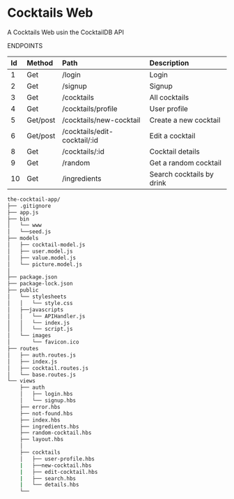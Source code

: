 # Cocktails Web

A Cocktails Web usin the CocktailDB API

ENDPOINTS


| Id        | Method        | Path                               | Description                |
| :---      |     :---      |    :---                            |  :---                      |
| 1         | Get           | /login                             |    Login                   |
| 2         | Get           |  /signup                           |    Signup                  |
| 3         | Get           |  /cocktails                        |  All cocktails             |
| 4         | Get           |  /cocktails/profile                |  User profile              |
| 5         | Get/post      | /cocktails/new-cocktail            |   Create a new cocktail    |
| 6         |Get/post       |  /cocktails/edit-cocktail/:id      |   Edit a cocktail          |
| 8         |  Get          |   /cocktails/:id                   |  Cocktail details          |
| 9         |  Get          |   /random                          |  Get a random cocktail     |
| 10        |  Get          |  /ingredients                      |  Search cocktails by drink |
```bash
the-cocktail-app/
├── .gitignore
├── app.js
├── bin
│   └── www
│   └──seed.js
├── models
│   ├── cocktail-model.js
│   ├── user.model.js
│   ├── value.model.js
│   └── picture.model.js
│    
├── package.json
├── package-lock.json
├── public
│   └── stylesheets
│   │   └── style.css
│   ├──javascripts
│   │   └── APIHandler.js
│   │   └── index.js
│   │   └── script.js
│   └── images
│       └── favicon.ico
├── routes
│   ├── auth.routes.js
│   ├── index.js
│   ├── cocktail.routes.js
│   └── base.routes.js
└── views
    ├── auth
    │   ├── login.hbs
    │   └── signup.hbs
    ├── error.hbs
    ├── not-found.hbs
    ├── index.hbs
    ├── ingredients.hbs
    ├── random-cocktail.hbs
    ├── layout.hbs
    │
    ├── cocktails
    │   ├── user-profile.hbs
    |   ├──new-cocktail.hbs
    |   ├── edit-cocktail.hbs
    |   ├── search.hbs
    |   └── details.hbs                      
    └── 
```
